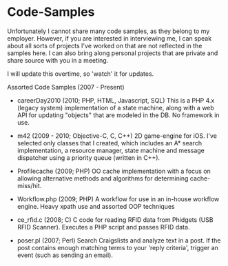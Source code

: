 Code-Samples
============

Unfortunately I cannot share many code samples, as they belong to my employer. However, if you are interested in interviewing me, I can speak about all sorts of projects I've worked
on that are not reflected in the samples here. I can also bring along personal projects that are private and share source with you in a meeting. 

I will update this overtime, so 'watch' it for updates. 

Assorted Code Samples (2007 - Present)

* careerDay2010 (2010; PHP, HTML, Javascript, SQL)
  This is a PHP 4.x (legacy system) implementation of a state machine, along with
  a web API for updating "objects" that are modeled in the DB. No framework in use. 

* m42 (2009 - 2010; Objective-C, C, C++)
  2D game-engine for iOS. I've selected only classes that I created, which includes
  an A* search implementation, a resource manager, state machine and message dispatcher 
  using a priority queue (written in C++).

* Profilecache (2009; PHP)
  OO cache implementation with a focus on allowing alternative methods and algorithms
  for determining cache-miss/hit. 

* Workflow.php (2009; PHP)
  A workflow for use in an in-house workflow engine. Heavy xpath use and assorted OOP
  techniques

* ce_rfid.c (2008; C)
  C code for reading RFID data from Phidgets (USB RFID Scanner). Executes a PHP script
  and passes RFID data. 

* poser.pl (2007; Perl)
  Search Craigslists and analyze text in a post. If the post contains enough matching
  terms to your 'reply criteria', trigger an event (such as sending an email). 

